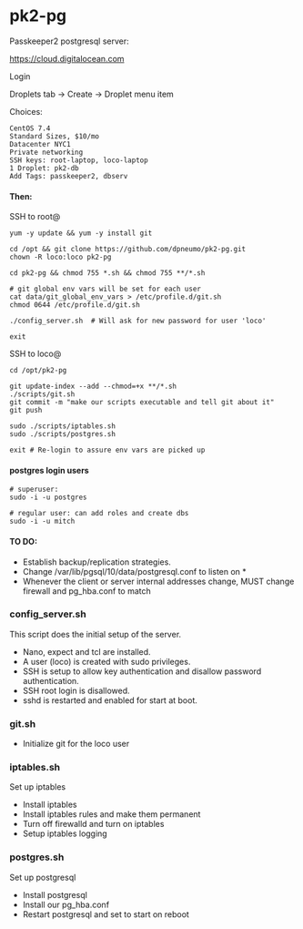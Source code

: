 # pk2-pg
Passkeeper2 postgresql server:

https://cloud.digitalocean.com

Login

Droplets tab -> Create -> Droplet menu item

Choices:

    CentOS 7.4
    Standard Sizes, $10/mo
    Datacenter NYC1
    Private networking
    SSH keys: root-laptop, loco-laptop
    1 Droplet: pk2-db
    Add Tags: passkeeper2, dbserv

#### Then:

SSH to root@<server-ipaddress>

    yum -y update && yum -y install git

    cd /opt && git clone https://github.com/dpneumo/pk2-pg.git
    chown -R loco:loco pk2-pg

    cd pk2-pg && chmod 755 *.sh && chmod 755 **/*.sh

    # git global env vars will be set for each user
    cat data/git_global_env_vars > /etc/profile.d/git.sh
    chmod 0644 /etc/profile.d/git.sh

    ./config_server.sh  # Will ask for new password for user 'loco'

    exit

SSH to loco@<server-ipaddress>

    cd /opt/pk2-pg

    git update-index --add --chmod=+x **/*.sh
    ./scripts/git.sh
    git commit -m "make our scripts executable and tell git about it"
    git push

    sudo ./scripts/iptables.sh
    sudo ./scripts/postgres.sh

    exit # Re-login to assure env vars are picked up

#### postgres login users

    # superuser:
    sudo -i -u postgres

    # regular user: can add roles and create dbs
    sudo -i -u mitch

#### TO DO:

  * Establish backup/replication strategies.
  * Change /var/lib/pgsql/10/data/postgresql.conf to listen on *
  * Whenever the client or server internal addresses change,
      MUST change firewall and pg_hba.conf to match


### config_server.sh
This script does the initial setup of the server.
* Nano, expect and tcl are installed.
* A user (loco) is created with sudo privileges.
* SSH is setup to allow key authentication and disallow password authentication.
* SSH root login is disallowed.
* sshd is restarted and enabled for start at boot.

### git.sh
* Initialize git for the loco user

### iptables.sh
Set up iptables
* Install iptables
* Install iptables rules and make them permanent
* Turn off firewalld and turn on iptables
* Setup iptables logging

### postgres.sh
Set up postgresql
* Install postgresql
* Install our pg_hba.conf
* Restart postgresql and set to start on reboot
